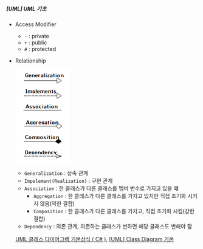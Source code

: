 ##### [UML] UML 기초

- Access Modifier

  - `-` : private
  - `+` : public
  - `#` : protected

- Relationship

  ![UML Relationship](images/UML.png)

  - `Generalization` : 상속 관계
  - `Impelement(Realization)` : 구현 관계
  - `Association` : 한 클래스가 다른 클래스를 멤버 변수로 가지고 있을 떄
    - `Aggregation` : 한 클래스가 다른 클래스를  가지고 있지만 직접 초기화 시키지 않음(약한 결합)
    - `Composition` : 한 클래스가 다른 클래스를  가지고, 직접 초기화 시킴(강한 결합)
  - `Dependency` : 의존 관계, 의존하는 클래스가 변하면 해당 클래스도 변해야 함

  [UML 클래스 다이어그램 기본상식 ( C# )](http://hongjinhyeon.tistory.com/25), [[UML] Class Diagram 기본](http://infinitejava.tistory.com/61)

  

